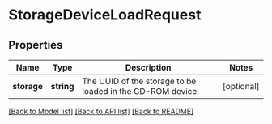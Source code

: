 # StorageDeviceLoadRequest

## Properties
Name | Type | Description | Notes
------------ | ------------- | ------------- | -------------
**storage** | **string** | The UUID of the storage to be loaded in the CD-ROM device. | [optional] 

[[Back to Model list]](../README.md#documentation-for-models) [[Back to API list]](../README.md#documentation-for-api-endpoints) [[Back to README]](../README.md)


